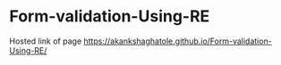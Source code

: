 # Form-validation-Using-RE
Hosted link of page 
 https://akankshaghatole.github.io/Form-validation-Using-RE/
